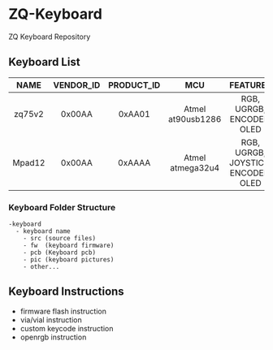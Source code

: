 # ZQ-Keyboard
ZQ Keyboard Repository

## Keyboard List
| NAME          | VENDOR_ID | PRODUCT_ID | MCU      	       | FEATURES                                     |
|:-------------:| :-------: | :--------: | :---------------: | :------------------------------------------: |
| zq75v2        | 0x00AA    | 0xAA01     | Atmel at90usb1286 | RGB, UGRGB, ENCODER, OLED                    |
| Mpad12        | 0x00AA    | 0xAAAA     | Atmel atmega32u4  | RGB, UGRGB, JOYSTICK, ENCODER, OLED          |

### Keyboard Folder Structure

    -keyboard
      - keyboard name
        - src (source files)
        - fw  (keyboard firmware)
        - pcb (Keyboard pcb)
        - pic (keyboard pictures)
        - other...

## Keyboard Instructions
- firmware flash instruction
- via/vial instruction
- custom keycode instruction
- openrgb instruction
